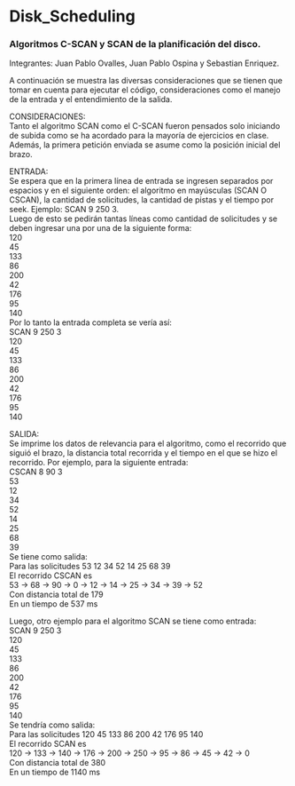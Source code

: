 # Disk_Scheduling
### Algoritmos C-SCAN y SCAN de la planificación del disco.
Integrantes: Juan Pablo Ovalles, Juan Pablo Ospina y Sebastian Enriquez.

A continuación se muestra las diversas consideraciones que se tienen que tomar en cuenta para ejecutar el código, consideraciones como el manejo de la entrada y el entendimiento de la salida.  

CONSIDERACIONES:  
Tanto el algoritmo SCAN como el C-SCAN fueron pensados solo iniciando de subida como se ha acordado para la mayoría de ejercicios en clase. Además, la primera petición enviada se asume como la posición inicial del brazo.

ENTRADA:  
Se espera que en la primera línea de entrada se ingresen separados por espacios y en el siguiente orden: el algoritmo en mayúsculas (SCAN O CSCAN), la cantidad de solicitudes, la cantidad de pistas y el tiempo por seek. Ejemplo: SCAN 9 250 3.  
Luego de esto se pedirán tantas líneas como cantidad de solicitudes y se deben ingresar una por una de la siguiente forma:  
120  
45  
133  
86  
200  
42  
176  
95  
140  
Por lo tanto la entrada completa se vería así:  
SCAN 9 250 3  
120  
45  
133  
86  
200  
42  
176  
95  
140  

SALIDA:  
Se imprime los datos de relevancia para el algoritmo, como el recorrido que siguió el brazo, la distancia total recorrida y el tiempo en el que se hizo el recorrido. Por ejemplo,
para la siguiente entrada:  
CSCAN 8 90 3  
53  
12  
34  
52  
14  
25  
68  
39  
Se tiene como salida:  
Para las solicitudes 53 12 34 52 14 25 68 39  
El recorrido CSCAN es  
53 -> 68 -> 90 -> 0 -> 12 -> 14 -> 25 -> 34 -> 39 -> 52  
Con distancia total de 179  
En un tiempo de 537 ms  

Luego, otro ejemplo para el algoritmo SCAN se tiene como entrada:  
SCAN 9 250 3  
120  
45  
133  
86  
200  
42  
176  
95  
140  
Se tendría como salida:  
Para las solicitudes 120 45 133 86 200 42 176 95 140  
El recorrido SCAN es  
120 -> 133 -> 140 -> 176 -> 200 -> 250 -> 95 -> 86 -> 45 -> 42 -> 0  
Con distancia total de 380  
En un tiempo de 1140 ms  
